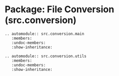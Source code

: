 # Package: File Conversion (src.conversion)

```{eval-rst}
.. automodule:: src.conversion.main
   :members:
   :undoc-members:
   :show-inheritance:
```

```{eval-rst}
.. automodule:: src.conversion.utils
   :members:
   :undoc-members:
   :show-inheritance:
```
